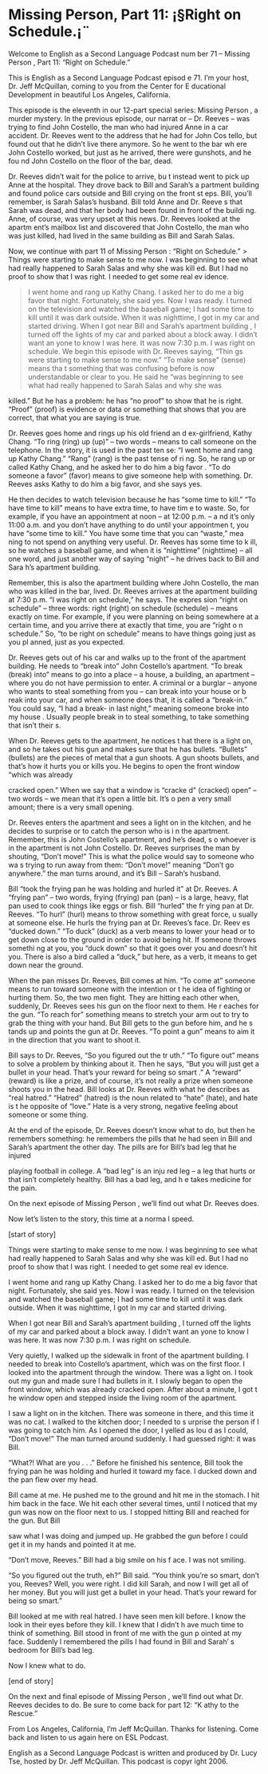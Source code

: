 # Missing Person, Part 11: ¡§Right on Schedule.¡¨

Welcome to English as a Second Language Podcast num ber 71 – Missing Person , Part 11: “Right on Schedule.”

This is English as a Second Language Podcast episod e 71. I’m your host, Dr. Jeff McQuillan, coming to you from the Center for E ducational Development in beautiful Los Angeles, California.

This episode is the eleventh in our 12-part special  series: Missing Person , a murder mystery. In the previous episode, our narrat or – Dr. Reeves – was trying to find John Costello, the man who had injured Anne  in a car accident. Dr. Reeves went to the address that he had for John Cos tello, but found out that he didn’t live there anymore. So he went to the bar wh ere John Costello worked, but just as he arrived, there were gunshots, and he fou nd John Costello on the floor of the bar, dead.

Dr. Reeves didn’t wait for the police to arrive, bu t instead went to pick up Anne at the hospital. They drove back to Bill and Sarah’s a partment building and found police cars outside and Bill crying on the front st eps. Bill, you’ll remember, is Sarah Salas’s husband. Bill told Anne and Dr. Reeve s that Sarah was dead, and that her body had been found in front of the buildi ng. Anne, of course, was very upset at this news. Dr. Reeves looked at the apartm ent’s mailbox list and discovered that John Costello, the man who was just  killed, had lived in the same building as Bill and Sarah Salas.

Now, we continue with part 11 of Missing Person : “Right on Schedule.” > Things were starting to make sense to me now. I was  beginning to see what had really happened to Sarah Salas and why she was kill ed. But I had no proof to show that I was right. I needed to get some real ev idence.
> I went home and rang up Kathy Chang. I asked her to  do me a big favor that night. Fortunately, she said yes. Now I was ready. I turned on the television and watched the baseball game; I had some time to kill until it was dark outside. When it was nighttime, I got in my car and started driving.
> When I got near Bill and Sarah’s apartment building , I turned off the lights of my car and parked about a block away. I didn’t want an yone to know I was here. It was now 7:30 p.m. I was right on schedule.
> We begin this episode with Dr. Reeves saying, “Thin gs were starting to make sense to me now.” “To make sense” (sense) means tha t something that was confusing before is now understandable or clear to you. He said he “was beginning to see what had really happened to Sarah Salas and why she was

killed.” But he has a problem: he has “no proof” to  show that he is right. “Proof” (proof) is evidence or data or something that shows  that you are correct, that what you are saying is true.

Dr. Reeves goes home and rings up his old friend an d ex-girlfriend, Kathy Chang. “To ring (ring) up (up)” – two words – means  to call someone on the telephone. In the story, it is used in the past ten se: “I went home and rang up Kathy Chang.” “Rang” (rang) is the past tense of ri ng. So, he rang up or called Kathy Chang, and he asked her to do him a big favor . “To do someone a favor” (favor) means to give someone help with something. Dr. Reeves asks Kathy to do him a big favor, and she says yes.

He then decides to watch television because he has “some time to kill.” “To have time to kill” means to have extra time, to have tim e to waste. So, for example, if you have an appointment at noon – at 12:00 p.m. – a nd it’s only 11:00 a.m. and you don’t have anything to do until your appointmen t, you have “some time to kill.” You have some time that you can “waste,” mea ning to not spend on anything very useful. Dr. Reeves has some time to k ill, so he watches a baseball game, and when it is “nighttime” (nighttime) – all one word, and just another way of saying “night” – he drives back to Bill and Sara h’s apartment building.

Remember, this is also the apartment building where  John Costello, the man who was killed in the bar, lived. Dr. Reeves arrives at  the apartment building at 7:30 p.m. “I was right on schedule,” he says. The expres sion “right on schedule” – three words: right (right) on schedule (schedule) –  means exactly on time. For example, if you were planning on being somewhere at  a certain time, and you arrive there at exactly that time, you are “right o n schedule.” So, “to be right on schedule” means to have things going just as you pl anned, just as you expected.

Dr. Reeves gets out of his car and walks up to the front of the apartment building. He needs to “break into” John Costello’s apartment.  “To break (break) into” means to go into a place – a house, a building, an apartment – where you do not have permission to enter. A criminal or a burglar –  anyone who wants to steal something from you – can break into your house or b reak into your car, and when someone does that, it is called a “break-in.” You could say, “I had a break- in last night,” meaning someone broke into my house . Usually people break in to steal something, to take something that isn’t their s.

When Dr. Reeves gets to the apartment, he notices t hat there is a light on, and so he takes out his gun and makes sure that he has bullets. “Bullets” (bullets) are the pieces of metal that a gun shoots. A gun shoots  bullets, and that’s how it hurts you or kills you. He begins to open the front  window “which was already

cracked open.” When we say that a window is “cracke d” (cracked) open” – two words – we mean that it’s open a little bit. It’s o pen a very small amount; there is a very small opening.

Dr. Reeves enters the apartment and sees a light on  in the kitchen, and he decides to surprise or to catch the person who is i n the apartment. Remember, this is John Costello’s apartment, and he’s dead, s o whoever is in the apartment is not John Costello. Dr. Reeves surprises the man by shouting, “Don’t move!” This is what the police would say to someone who wa s trying to run away from them: “Don’t move!” meaning “Don’t go anywhere.” the man turns around, and it’s Bill – Sarah’s husband.

Bill “took the frying pan he was holding and hurled  it” at Dr. Reeves. A “frying pan” – two words, frying (frying) pan (pan) – is a large, heavy, flat pan used to cook things like eggs or fish. Bill “hurled” the fr ying pan at Dr. Reeves. “To hurl” (hurl) means to throw something with great force, u sually at someone else. He hurls the frying pan at Dr. Reeves’s face. Dr. Reev es “ducked down.” “To duck” (duck) as a verb means to lower your head or to get  down close to the ground in order to avoid being hit. If someone throws somethi ng at you, you “duck down” so that it goes over you and doesn’t hit you. There  is also a bird called a “duck,” but here, as a verb, it means to get down near the ground.

When the pan misses Dr. Reeves, Bill comes at him. “To come at” someone means to run toward someone with the intention or t he idea of fighting or hurting them. So, the two men fight. They are hitting each other when, suddenly, Dr. Reeves sees his gun on the floor next to them. He r eaches for the gun. “To reach for” something means to stretch your arm out to try  to grab the thing with your hand. But Bill gets to the gun before him, and he s tands up and points the gun at Dr. Reeves. “To point a gun” means to aim it in the  direction that you want to shoot it.

Bill says to Dr. Reeves, “So you figured out the tr uth.” “To figure out” means to solve a problem by thinking about it. Then he says,  “But you will just get a bullet in your head. That’s your reward for being so smart .” A “reward” (reward) is like a prize, and of course, it’s not really a prize when someone shoots you in the head. Bill looks at Dr. Reeves with what he describes as “real hatred.” “Hatred” (hatred) is the noun related to “hate” (hate), and hate is t he opposite of “love.” Hate is a very strong, negative feeling about someone or some thing.

At the end of the episode, Dr. Reeves doesn’t know what to do, but then he remembers something: he remembers the pills that he  had seen in Bill and Sarah’s apartment the other day. The pills are for Bill’s bad leg that he injured

playing football in college. A “bad leg” is an inju red leg – a leg that hurts or that isn’t completely healthy. Bill has a bad leg, and h e takes medicine for the pain.

On the next episode of Missing Person , we’ll find out what Dr. Reeves does.

Now let’s listen to the story, this time at a norma l speed.

[start of story]

Things were starting to make sense to me now. I was  beginning to see what had really happened to Sarah Salas and why she was kill ed. But I had no proof to show that I was right. I needed to get some real ev idence.

I went home and rang up Kathy Chang. I asked her to  do me a big favor that night. Fortunately, she said yes. Now I was ready. I turned on the television and watched the baseball game; I had some time to kill until it was dark outside. When it was nighttime, I got in my car and started driving.

When I got near Bill and Sarah’s apartment building , I turned off the lights of my car and parked about a block away. I didn’t want an yone to know I was here. It was now 7:30 p.m. I was right on schedule.

Very quietly, I walked up the sidewalk in front of the apartment building. I needed to break into Costello’s apartment, which was on the first floor. I looked into the apartment through the window. There was a light on.  I took out my gun and made sure I had bullets in it. I slowly began to open the front window, which was already cracked open. After about a minute, I got t he window open and stepped inside the living room of the apartment.

I saw a light on in the kitchen. There was someone in there, and this time it was no cat. I walked to the kitchen door; I needed to s urprise the person if I was going to catch him. As I opened the door, I yelled as lou d as I could, “Don’t move!” The man turned around suddenly. I had guessed right: it  was Bill.

“What?! What are you . . .” Before he finished his sentence, Bill took the frying pan he was holding and hurled it toward my face. I ducked down and the pan flew over my head.

Bill came at me. He pushed me to the ground and hit  me in the stomach. I hit him back in the face. We hit each other several times, until I noticed that my gun was now on the floor next to us. I stopped hitting Bill  and reached for the gun. But Bill

saw what I was doing and jumped up. He grabbed the gun before I could get it in my hands and pointed it at me.

“Don’t move, Reeves.” Bill had a big smile on his f ace. I was not smiling.

“So you figured out the truth, eh?” Bill said. “You  think you’re so smart, don’t you, Reeves? Well, you were right. I did kill Sarah, and  now I will get all of her money. But you will just get a bullet in your head. That’s  your reward for being so smart.”

Bill looked at me with real hatred. I have seen men  kill before. I know the look in their eyes before they kill. I knew that I didn’t h ave much time to think of something. Bill stood in front of me with the gun p ointed at my face. Suddenly I remembered the pills I had found in Bill and Sarah’ s bedroom for Bill’s bad leg.

Now I knew what to do.

[end of story]

On the next and final episode of Missing Person , we’ll find out what Dr. Reeves decides to do. Be sure to come back for part 12: “K athy to the Rescue.”

From Los Angeles, California, I’m Jeff McQuillan. Thanks for listening. Come back and listen to us again here on ESL Podcast.

English as a Second Language Podcast is written and  produced by Dr. Lucy Tse, hosted by Dr. Jeff McQuillan. This podcast is copyr ight 2006.


